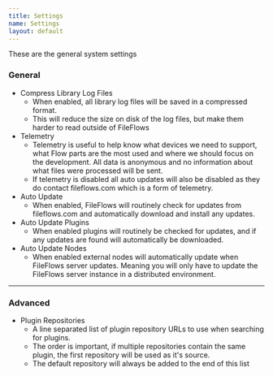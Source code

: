 ```yaml
---
title: Settings
name: Settings
layout: default
---
```


These are the general system settings

### General
* Compress Library Log Files
  * When enabled, all library log files will be saved in a compressed format.
  * This will reduce the size on disk of the log files, but make them harder to read outside of FileFlows
* Telemetry
  * Telemetry is useful to help know what devices we need to support, what Flow parts are the most used and where we should focus on the development.  All data is anonymous and no information about what files were processed will be sent.
  * If telemetry is disabled all auto updates will also be disabled as they do contact fileflows.com which is a form of telemetry.
* Auto Update
  * When enabled, FileFlows will routinely check for updates from fileflows.com and automatically download and install any updates.
* Auto Update Plugins 
  * When enabled plugins will routinely be checked for updates, and if any updates are found will automatically be downloaded.
* Auto Update Nodes
  * When enabled external nodes will automatically update when FileFlows server updates.  Meaning you will only have to update the FileFlows server instance in a distributed environment.

---

### Advanced
* Plugin Repositories
  * A line separated list of plugin repository URLs to use when searching for plugins.
  * The order is important, if multiple repositories contain the same plugin, the first repository will be used as it's source.
  * The default repository will always be added to the end of this list

